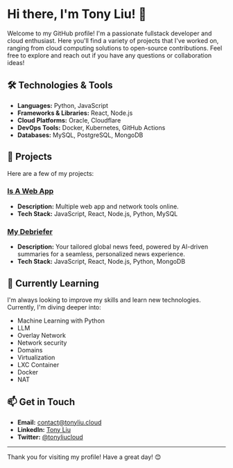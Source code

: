 # Hi there, I'm Tony Liu! 👋

Welcome to my GitHub profile! I'm a passionate fullstack developer and cloud enthusiast. Here you'll find a variety of projects that I've worked on, ranging from cloud computing solutions to open-source contributions. Feel free to explore and reach out if you have any questions or collaboration ideas!

## 🛠️ Technologies & Tools

- **Languages:** Python, JavaScript
- **Frameworks & Libraries:** React, Node.js
- **Cloud Platforms:** Oracle, Cloudflare
- **DevOps Tools:** Docker, Kubernetes, GitHub Actions
- **Databases:** MySQL, PostgreSQL, MongoDB

## 🌟 Projects

Here are a few of my projects:

### [Is A Web App](https://github.com/isawebapp)
- **Description:** Multiple web app and network tools online.
- **Tech Stack:** JavaScript, React, Node.js, Python, MySQL

### [My Debriefer](https://github.com/mydebriefer)
- **Description:** Your tailored global news feed, powered by AI-driven summaries for a seamless, personalized news experience.
- **Tech Stack:** JavaScript, React, Node.js, Python, MongoDB
  
## 🌱 Currently Learning

I'm always looking to improve my skills and learn new technologies. Currently, I'm diving deeper into:

- Machine Learning with Python
- LLM
- Overlay Network
- Network security
- Domains
- Virtualization
- LXC Container
- Docker
- NAT

## 📫 Get in Touch

- **Email:** contact@tonyliu.cloud
- **LinkedIn:** [Tony Liu](https://www.linkedin.com/in/tonyliuzj)
- **Twitter:** [@tonyliucloud](https://twitter.com/tonyliucloud)

---

Thank you for visiting my profile! Have a great day! 😊
